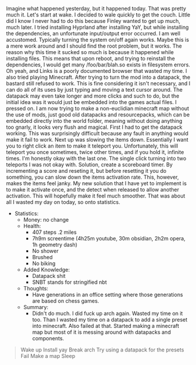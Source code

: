 Imagine what happened yesterday, but it happened today. That was pretty much it. Let's start at wake. I decided to wale quickly to get the couch. Little did I know I never had to do this because Finley wanted to get up much, much later. I tried installing Hyprland after installing YaY, but while installing the dependencies, an unfortunate input/output error occurred. I am well accustomed. Typically turning the system on/off again works. Maybe this is a mere work around and I should find the root problem, but it works. The reason why this time it sucked so much is because it happened while installing files. This means that upon reboot, and trying to reinstall the dependencies, I would get many /foo/bar/blah.so exists in filesystem errors. Oh yeah, and Links is a poorly documented browser that wasted my time. I also tried playing Minecraft. After trying to turn the mod into a datapack, the bastard still refused to work. This is fine considering it isn't necessary, and I can do all of its uses by just typing and moving a text cursor around. The datapack may even take longer and more clicks and such to do, but the initial idea was it would just be embedded into the games actual files. I pressed on. I am now trying to make a non-euclidian minecraft map without the use of mods, just good old datapacks and resourcepacks, which can be embedded directly into the world folder, meaning without doing anything too gnarly, it looks very flush and magical. First I had to get the datapack working. This was surprisingly difficult because any fault in anything would make it fail to work. Next up was slowing the items down. Essentially I want you to right click an item to make it teleport you. Unfortunately, this will teleport you once sometimes, twice other times, and if you hold it, infinite times. I'm honestly okay with the last one. The single click turning into two teleports I was not okay with. Solution, create a scoreboard timer. By incrementing a score and reseting it, but before resetting it you do something, you can slow down the items activation rate. This, however, makes the items feel janky. My new solution that I have yet to implement is to make it activate once, and the detect when released to allow another activation. This will hopefully make it feel much smoother. That was about all I wasted my day on today, so onto statistics.
- Statistics:
	- Money: no change
	- Health:
		- 407 steps .2 miles
		- 7h9m screentime (4h25m youtube, 30m obsidian, 2h2m opera, 1h geometry dash)
		- No shower
		- Brushed
		- No biking
	- Added Knowledge:
		- Datapack shit
		- SNBT stands for stringified nbt
	- Thoughts:
		- Have generations in an office setting where those generations are based on chess games.
	- Summary:
		- Didn't do much. I did fuck up arch again. Wasted my time on it too. Than I wasted my time on a datapack to add a single preset into minecraft. Also failed at that. Started making a minecraft map but most of it is messing around with datapacks and components.
> Wake up
> Install yay
> Break arch
> Try using a datapack for the presets
> Fail
> Make a map
> Sleep